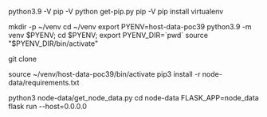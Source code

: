 python3.9 -V
pip -V
python get-pip.py
pip -V
pip install virtualenv


mkdir -p ~/venv
cd ~/venv
export PYENV=host-data-poc39
python3.9 -m venv $PYENV; cd $PYENV; export PYENV_DIR=`pwd`
source "$PYENV_DIR/bin/activate"

git clone <node-data-url>


source ~/venv/host-data-poc39/bin/activate
pip3 install -r node-data/requirements.txt

python3 node-data/get_node_data.py
cd node-data
FLASK_APP=node_data flask run --host=0.0.0.0